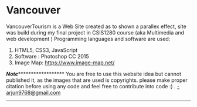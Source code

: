 # Vancouver
VancouverTourism is a Web Site created as to shown a parallex effect, site was build during my final project in CSIS1280 course (aka Multimedia and web development )
 Programming languages and software are used:
 1. HTML5, CSS3, JavaScript 
 2. Software : Photoshop CC 2015 
 3. Image Map: https://www.image-map.net/
 
 
 *********************************************************Note***************************************************************************
 You are free to use this website idea but cannot published it, as the images that are used is copyrights.
 please make proper citation before using any code and feel free to contribute into code :)  .
  -arjun9768@gmail.com
 
 
 
 ****************************************************************************
